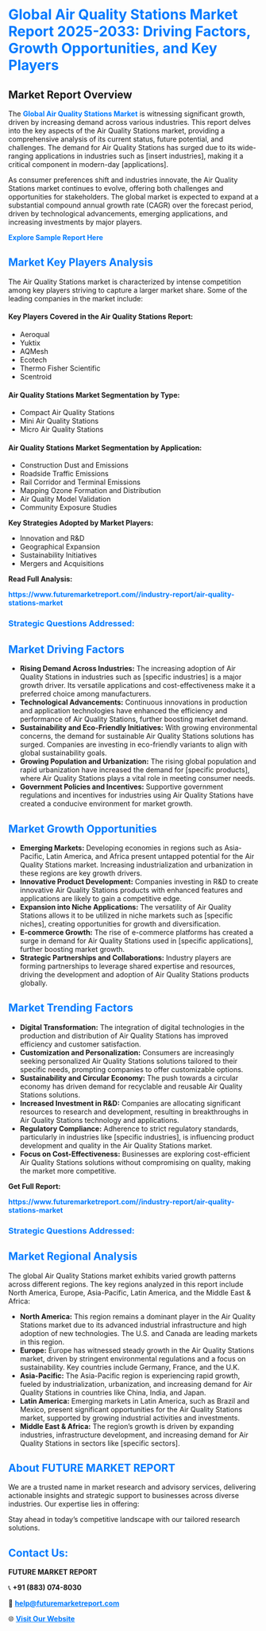 <h1 style="color: #007BFF;">Global Air Quality Stations Market Report 2025-2033: Driving Factors, Growth Opportunities, and Key Players</h1>

<section id="overview">
<h2>Market Report Overview</h2>
<p>The <a href="https://www.futuremarketreport.com//industry-report/air-quality-stations-market" style="color: #007BFF; text-decoration: none;"><strong>Global Air Quality Stations Market</strong></a> is witnessing significant growth, driven by increasing demand across various industries. This report delves into the key aspects of the Air Quality Stations market, providing a comprehensive analysis of its current status, future potential, and challenges. The demand for Air Quality Stations has surged due to its wide-ranging applications in industries such as [insert industries], making it a critical component in modern-day [applications].</p>
<p>As consumer preferences shift and industries innovate, the Air Quality Stations market continues to evolve, offering both challenges and opportunities for stakeholders. The global market is expected to expand at a substantial compound annual growth rate (CAGR) over the forecast period, driven by technological advancements, emerging applications, and increasing investments by major players.</p>
</section>

<section id="overview">
<p><a href="https://www.futuremarketreport.com//request-sample/reportId=46241" style="color: #007BFF; text-decoration: none;"><strong>Explore Sample Report Here</strong></a></p>
</section>

<section id="key-players">
<h2 style="color: #007BFF;">Market Key Players Analysis</h2>
<p>The Air Quality Stations market is characterized by intense competition among key players striving to capture a larger market share. Some of the leading companies in the market include:</p>
<h4>Key Players Covered in the Air Quality Stations Report:</h4>
<ul><li>Aeroqual</li><li>Yuktix</li><li>AQMesh</li><li>Ecotech</li><li>Thermo Fisher Scientific</li><li>Scentroid</li></ul>
<h4>Air Quality Stations Market Segmentation by Type:</h4>
<ul><li>Compact Air Quality Stations</li><li>Mini Air Quality Stations</li><li>Micro Air Quality Stations</li></ul>

<h4>Air Quality Stations Market Segmentation by Application:</h4>
<ul><li>Construction Dust and Emissions</li><li>Roadside Traffic Emissions</li><li>Rail Corridor and Terminal Emissions</li><li>Mapping Ozone Formation and Distribution</li><li>Air Quality Model Validation</li><li>Community Exposure Studies</li></ul>
<p><strong>Key Strategies Adopted by Market Players:</strong></p>
<ul>
<li>Innovation and R&D</li>
<li>Geographical Expansion</li>
<li>Sustainability Initiatives</li>
<li>Mergers and Acquisitions</li>
</ul>
</section>

<section>
<p><strong>Read Full Analysis: </strong></p><a href="https://www.futuremarketreport.com//industry-report/air-quality-stations-market" style="color: #007BFF; text-decoration: none;"><strong>https://www.futuremarketreport.com//industry-report/air-quality-stations-market</strong></a>
<h3 style="color: #007BFF;">Strategic Questions Addressed:</h3>
</section>

<section id="driving-factors">
<h2 style="color: #007BFF;">Market Driving Factors</h2>
<ul>
<li><strong>Rising Demand Across Industries:</strong> The increasing adoption of Air Quality Stations in industries such as [specific industries] is a major growth driver. Its versatile applications and cost-effectiveness make it a preferred choice among manufacturers.</li>
<li><strong>Technological Advancements:</strong> Continuous innovations in production and application technologies have enhanced the efficiency and performance of Air Quality Stations, further boosting market demand.</li>
<li><strong>Sustainability and Eco-Friendly Initiatives:</strong> With growing environmental concerns, the demand for sustainable Air Quality Stations solutions has surged. Companies are investing in eco-friendly variants to align with global sustainability goals.</li>
<li><strong>Growing Population and Urbanization:</strong> The rising global population and rapid urbanization have increased the demand for [specific products], where Air Quality Stations plays a vital role in meeting consumer needs.</li>
<li><strong>Government Policies and Incentives:</strong> Supportive government regulations and incentives for industries using Air Quality Stations have created a conducive environment for market growth.</li>
</ul>
</section>

<section id="growth-opportunities">
<h2 style="color: #007BFF;">Market Growth Opportunities</h2>
<ul>
<li><strong>Emerging Markets:</strong> Developing economies in regions such as Asia-Pacific, Latin America, and Africa present untapped potential for the Air Quality Stations market. Increasing industrialization and urbanization in these regions are key growth drivers.</li>
<li><strong>Innovative Product Development:</strong> Companies investing in R&D to create innovative Air Quality Stations products with enhanced features and applications are likely to gain a competitive edge.</li>
<li><strong>Expansion into Niche Applications:</strong> The versatility of Air Quality Stations allows it to be utilized in niche markets such as [specific niches], creating opportunities for growth and diversification.</li>
<li><strong>E-commerce Growth:</strong> The rise of e-commerce platforms has created a surge in demand for Air Quality Stations used in [specific applications], further boosting market growth.</li>
<li><strong>Strategic Partnerships and Collaborations:</strong> Industry players are forming partnerships to leverage shared expertise and resources, driving the development and adoption of Air Quality Stations products globally.</li>
</ul>
</section>

<section id="trending-factors">
<h2 style="color: #007BFF;">Market Trending Factors</h2>
<ul>
<li><strong>Digital Transformation:</strong> The integration of digital technologies in the production and distribution of Air Quality Stations has improved efficiency and customer satisfaction.</li>
<li><strong>Customization and Personalization:</strong> Consumers are increasingly seeking personalized Air Quality Stations solutions tailored to their specific needs, prompting companies to offer customizable options.</li>
<li><strong>Sustainability and Circular Economy:</strong> The push towards a circular economy has driven demand for recyclable and reusable Air Quality Stations solutions.</li>
<li><strong>Increased Investment in R&D:</strong> Companies are allocating significant resources to research and development, resulting in breakthroughs in Air Quality Stations technology and applications.</li>
<li><strong>Regulatory Compliance:</strong> Adherence to strict regulatory standards, particularly in industries like [specific industries], is influencing product development and quality in the Air Quality Stations market.</li>
<li><strong>Focus on Cost-Effectiveness:</strong> Businesses are exploring cost-efficient Air Quality Stations solutions without compromising on quality, making the market more competitive.</li>
</ul>
</section>

<section>
<p><strong>Get Full Report: </strong></p><a href="https://www.futuremarketreport.com//industry-report/air-quality-stations-market" style="color: #007BFF; text-decoration: none;"><strong>https://www.futuremarketreport.com//industry-report/air-quality-stations-market</strong></a>
<h3 style="color: #007BFF;">Strategic Questions Addressed:</h3>
</section>


<section id="regional-analysis">
<h2 style="color: #007BFF;">Market Regional Analysis</h2>
<p>The global Air Quality Stations market exhibits varied growth patterns across different regions. The key regions analyzed in this report include North America, Europe, Asia-Pacific, Latin America, and the Middle East & Africa:</p>
<ul>
<li><strong>North America:</strong> This region remains a dominant player in the Air Quality Stations market due to its advanced industrial infrastructure and high adoption of new technologies. The U.S. and Canada are leading markets in this region.</li>
<li><strong>Europe:</strong> Europe has witnessed steady growth in the Air Quality Stations market, driven by stringent environmental regulations and a focus on sustainability. Key countries include Germany, France, and the U.K.</li>
<li><strong>Asia-Pacific:</strong> The Asia-Pacific region is experiencing rapid growth, fueled by industrialization, urbanization, and increasing demand for Air Quality Stations in countries like China, India, and Japan.</li>
<li><strong>Latin America:</strong> Emerging markets in Latin America, such as Brazil and Mexico, present significant opportunities for the Air Quality Stations market, supported by growing industrial activities and investments.</li>
<li><strong>Middle East & Africa:</strong> The region’s growth is driven by expanding industries, infrastructure development, and increasing demand for Air Quality Stations in sectors like [specific sectors].</li>
</ul>
</section>

<footer>
<h2 style="color: #007BFF;">About FUTURE MARKET REPORT</h2>
<p>We are a trusted name in market research and advisory services, delivering actionable insights and strategic support to businesses across diverse industries. Our expertise lies in offering:</p>

<p>Stay ahead in today’s competitive landscape with our tailored research solutions.</p>

<h2 style="color: #007BFF;">Contact Us:</h2>
<p><strong>FUTURE MARKET REPORT</strong></p>
<p>📞 <strong>+91 (883) 074-8030</strong></p>
<p>📧 <strong><a href="mailto:help@futuremarketreport.com" style="color: #007BFF;">help@futuremarketreport.com</a></strong></p>
<p>🌐 <strong><a href="https://www.futuremarketreport.com/" style="color: #007BFF;">Visit Our Website</a></strong></p>
</footer>